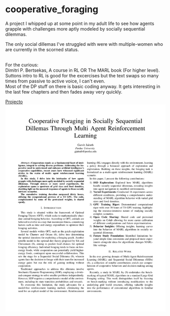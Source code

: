 # cooperative_foraging

A project I whipped up at some point in my adult life to see how agents grapple with challenges more aptly modeled by socially sequential dilemmas.

The only social dillemas I've struggled with were with multiple-women who are currently in the scorned status.

<br>
For the curious: <br>
Dimitri P. Bertsekas, A course in RL OR The MARL book (For higher level). <br>
Suttons intro to RL is good for the excercises but the text swaps so many times from passive to active voice, I can't even. <br>
Most of the DP stuff on there is basic coding anyway. It gets interesting in the last few chapters and then fades away very quickly.
<br>

[Projecto](rl_foraging_coop.pdf)
![Alt Text](splenda_packets.gif)
